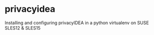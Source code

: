 privacyidea
===========

Installing and configuring privacyIDEA in a python virtualenv on SUSE SLES12 & SLES15


